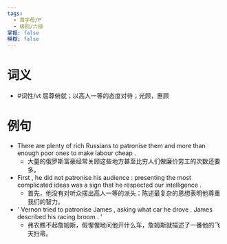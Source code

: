 ```yaml
---
tags:
  - 首字母/P
  - 级别/六级
掌握: false
模糊: false
---
```

# 词义
- #词性/vt  屈尊俯就；以高人一等的态度对待；光顾，惠顾
# 例句
- There are plenty of rich Russians to patronise them and more than enough poor ones to make labour cheap .
	- 大量的俄罗斯富豪经常关顾这些地方甚至比穷人们做廉价劳工的次数还要多。
- First , he did not patronise his audience : presenting the most complicated ideas was a sign that he respected our intelligence .
	- 首先，他没有对听众摆出高人一等的派头：陈述最复杂的思想表明他尊重我们的智力。
- ' Vernon tried to patronise James , asking what car he drove . James described his racing broom . '
	- 弗农瞧不起詹姆斯，假惺惺地问他开什么车，詹姆斯就描述了一番他的飞天扫帚。
